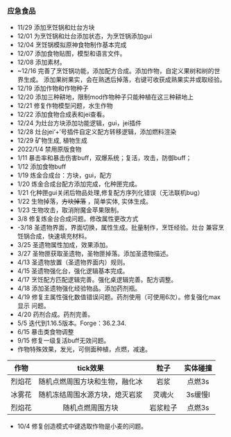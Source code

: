 ### 应急食品
* 11/29 添加烹饪锅和灶台方块
* 12/01 为烹饪锅和灶台添加状态，为烹饪锅添加gui
* 12/04 烹饪锅模拟原神食物制作基本完成
* 12/07 添加食物贴图，模型和语言文件。
* 12/08 添加素材。
* ~12/16 完善了烹饪锅功能，添加配方合成。添加作物，自定义果树和树的世界生成。
添加果树果实，会在熟透后掉落，右键可收获成熟果实并或取经验。
* 12/19 添加作物和作物种子
* 12/20 添加三种耕地，限制mod作物种子只能种植在这三种耕地上
* 12/21 修复作物模型问题，水生作物
* 12/22 添加食物合成表和jei查看。
* 12/24 为灶台方块添加功能逻辑，gui，jei插件
* 12/28 灶台jei‘+’号插件自定义配方转移逻辑，添加燃料渲染
* 12/29 矿物生成, 植物生成
* 2022/1/4 禁用原版食物
* 1/11 暴击率和暴击伤害buff，双爆系统；复活，攻击，防御buff；
* 1/12 添加食物buff
* 1/19 炼金合成台：方块，gui，配方
* 1/20 炼金合成台配方添加完成，化种匣完成。
* 1/21 化种匣gui关闭后物品处理,修复配方序列化错误（无法联机bug）
* 1/22 生物掉落，~~方块掉落~~ ，简单实体, 实体生成。
* 1/23 生物攻击，取消附魔金苹果限制。
* 3/8 修复炼金台合成问题。修改属性更改方式
* -3/18 圣遗物界面，界面切换，属性生成。批量制作，烹饪经验。灶台
兼容烹饪锅合成，快速填充材料。
* 3/25 圣遗物属性加成，效果添加。
* 3/27 圣物匣获取圣遗物，圣物匣掉落。添加圣遗物描述。
* 4/13 圣遗物放置（圣遗物界面内）规则。
* 4/15 圣遗物强化台，强化逻辑基本完成。
* 4/17 烹饪配方匹配逻辑完善。强化桌逻辑完善。配方调整。
* 4/18 添加圣遗物强化经验物品。添加药剂瓶。
* 4/19 修复主属性强化数值错误问题。药剂使用（可使用6次）。修复强化max显示
问题。
* 4/20 药剂合成。药剂完善。
* 5/5 迭代到1.16.5版本。Forge：36.2.34.
* 6/15 暴击类食物调整
* 9/15 修复一级复活buff无效问题。
* 作物特殊效果，发光，可侧面种植，点燃，减速。

|作物|tick效果|粒子|实体碰撞|
|:---:|:---:|:---:|:---:|
|烈焰花|随机点燃周围方块和生物，融化冰|岩浆|点燃3s|
|冰雾花|随机冻结周围水源方块，熄灭岩浆|灵魂火|3s缓慢I|
|烈焰花|随机点燃周围方块|岩浆粒子|点燃3s|

* 10/4 修复创造模式中键选取作物是小麦的问题。

